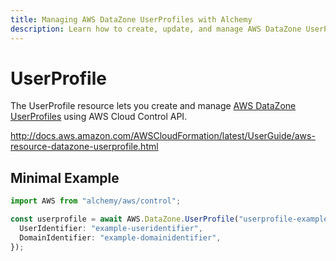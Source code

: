 ```yaml
---
title: Managing AWS DataZone UserProfiles with Alchemy
description: Learn how to create, update, and manage AWS DataZone UserProfiles using Alchemy Cloud Control.
---
```


# UserProfile

The UserProfile resource lets you create and manage [AWS DataZone UserProfiles](https://docs.aws.amazon.com/datazone/latest/userguide/) using AWS Cloud Control API.

http://docs.aws.amazon.com/AWSCloudFormation/latest/UserGuide/aws-resource-datazone-userprofile.html

## Minimal Example

```ts
import AWS from "alchemy/aws/control";

const userprofile = await AWS.DataZone.UserProfile("userprofile-example", {
  UserIdentifier: "example-useridentifier",
  DomainIdentifier: "example-domainidentifier",
});
```

